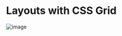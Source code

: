 # Layouts with CSS Grid
![image](https://github.com/lorf543/CSS-Grid/assets/80008158/9db6df8b-f8ed-43bc-8c54-b1c5039e89ad)
